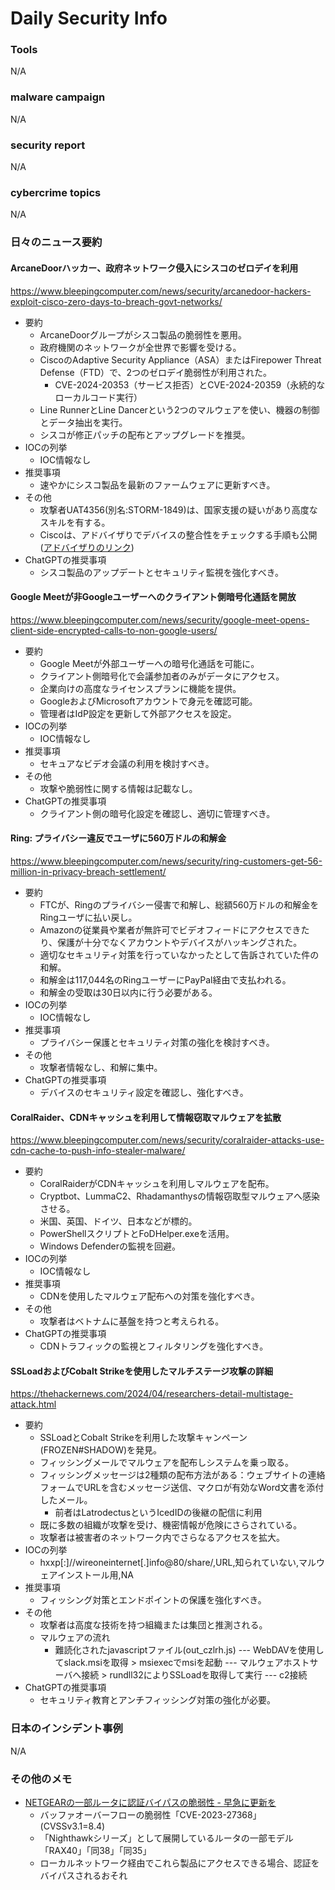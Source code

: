 # Daily Security Info

### Tools
N/A

### malware campaign
N/A

### security report
N/A

### cybercrime topics
N/A

### 日々のニュース要約

#### ArcaneDoorハッカー、政府ネットワーク侵入にシスコのゼロデイを利用
https://www.bleepingcomputer.com/news/security/arcanedoor-hackers-exploit-cisco-zero-days-to-breach-govt-networks/

- 要約
    - ArcaneDoorグループがシスコ製品の脆弱性を悪用。
    - 政府機関のネットワークが全世界で影響を受ける。
    - CiscoのAdaptive Security Appliance（ASA）またはFirepower Threat Defense（FTD）で、2つのゼロデイ脆弱性が利用された。
      - CVE-2024-20353（サービス拒否）とCVE-2024-20359（永続的なローカルコード実行）
    - Line RunnerとLine Dancerという2つのマルウェアを使い、機器の制御とデータ抽出を実行。
    - シスコが修正パッチの配布とアップグレードを推奨。
- IOCの列挙
    - IOC情報なし
- 推奨事項
    - 速やかにシスコ製品を最新のファームウェアに更新すべき。
- その他
    - 攻撃者UAT4356(別名:STORM-1849)は、国家支援の疑いがあり高度なスキルを有する。
    - Ciscoは、アドバイザりでデバイスの整合性をチェックする手順も公開([アドバイザりのリンク](https://sec.cloudapps.cisco.com/security/center/resources/asa_ftd_attacks_event_response))
- ChatGPTの推奨事項
    - シスコ製品のアップデートとセキュリティ監視を強化すべき。

#### Google Meetが非Googleユーザーへのクライアント側暗号化通話を開放
https://www.bleepingcomputer.com/news/security/google-meet-opens-client-side-encrypted-calls-to-non-google-users/

- 要約
    - Google Meetが外部ユーザーへの暗号化通話を可能に。
    - クライアント側暗号化で会議参加者のみがデータにアクセス。
    - 企業向けの高度なライセンスプランに機能を提供。
    - GoogleおよびMicrosoftアカウントで身元を確認可能。
    - 管理者はIdP設定を更新して外部アクセスを設定。
- IOCの列挙
    - IOC情報なし
- 推奨事項
    - セキュアなビデオ会議の利用を検討すべき。
- その他
    - 攻撃や脆弱性に関する情報は記載なし。
- ChatGPTの推奨事項
    - クライアント側の暗号化設定を確認し、適切に管理すべき。

#### Ring: プライバシー違反でユーザに560万ドルの和解金
https://www.bleepingcomputer.com/news/security/ring-customers-get-56-million-in-privacy-breach-settlement/

- 要約
    - FTCが、Ringのプライバシー侵害で和解し、総額560万ドルの和解金をRingユーザに払い戻し。
    - Amazonの従業員や業者が無許可でビデオフィードにアクセスできたり、保護が十分でなくアカウントやデバイスがハッキングされた。
    - 適切なセキュリティ対策を行っていなかったとして告訴されていた件の和解。
    - 和解金は117,044名のRingユーザーにPayPal経由で支払われる。
    - 和解金の受取は30日以内に行う必要がある。
- IOCの列挙
    - IOC情報なし
- 推奨事項
    - プライバシー保護とセキュリティ対策の強化を検討すべき。
- その他
    - 攻撃者情報なし、和解に集中。
- ChatGPTの推奨事項
    - デバイスのセキュリティ設定を確認し、強化すべき。

#### CoralRaider、CDNキャッシュを利用して情報窃取マルウェアを拡散
https://www.bleepingcomputer.com/news/security/coralraider-attacks-use-cdn-cache-to-push-info-stealer-malware/

- 要約
    - CoralRaiderがCDNキャッシュを利用しマルウェアを配布。
    - Cryptbot、LummaC2、Rhadamanthysの情報窃取型マルウェアへ感染させる。
    - 米国、英国、ドイツ、日本などが標的。
    - PowerShellスクリプトとFoDHelper.exeを活用。
    - Windows Defenderの監視を回避。
- IOCの列挙
    - IOC情報なし
- 推奨事項
    - CDNを使用したマルウェア配布への対策を強化すべき。
- その他
    - 攻撃者はベトナムに基盤を持つと考えられる。
- ChatGPTの推奨事項
    - CDNトラフィックの監視とフィルタリングを強化すべき。

#### SSLoadおよびCobalt Strikeを使用したマルチステージ攻撃の詳細
https://thehackernews.com/2024/04/researchers-detail-multistage-attack.html

- 要約
    - SSLoadとCobalt Strikeを利用した攻撃キャンペーン(FROZEN#SHADOW)を発見。
    - フィッシングメールでマルウェアを配布しシステムを乗っ取る。
    - フィッシングメッセージは2種類の配布方法がある：ウェブサイトの連絡フォームでURLを含むメッセージ送信、マクロが有効なWord文書を添付したメール。
      - 前者はLatrodectusというIcedIDの後継の配信に利用
    - 既に多数の組織が攻撃を受け、機密情報が危険にさらされている。
    - 攻撃者は被害者のネットワーク内でさらなるアクセスを拡大。
- IOCの列挙
    - hxxp[:]//wireoneinternet[.]info@80/share/,URL,知られていない,マルウェアインストール用,NA
- 推奨事項
    - フィッシング対策とエンドポイントの保護を強化すべき。
- その他
    - 攻撃者は高度な技術を持つ組織または集団と推測される。
    - マルウェアの流れ
      - 難読化されたjavascriptファイル(out_czlrh.js) --- WebDAVを使用してslack.msiを取得 > msiexecでmsiを起動 --- マルウェアホストサーバへ接続 > rundll32によりSSLoadを取得して実行 --- c2接続
- ChatGPTの推奨事項
    - セキュリティ教育とアンチフィッシング対策の強化が必要。

### 日本のインシデント事例
N/A

### その他のメモ
- [NETGEARの一部ルータに認証バイパスの脆弱性 - 早急に更新を](https://www.security-next.com/156382)
    - バッファオーバーフローの脆弱性「CVE-2023-27368」(CVSSv3.1=8.4)
    - 「Nighthawkシリーズ」として展開しているルータの一部モデル「RAX40」「同38」「同35」
    - ローカルネットワーク経由でこれら製品にアクセスできる場合、認証をバイパスされるおそれ